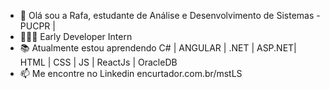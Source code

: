 - 👋 Olá sou a Rafa, estudante de Análise e Desenvolvimento de Sistemas - PUCPR |
- 👩🏻‍🎓 Early Developer Intern
- 📚 Atualmente estou aprendendo C# | ANGULAR | .NET | ASP.NET| HTML | CSS | JS | ReactJs | OracleDB 
- 📫 Me encontre no Linkedin encurtador.com.br/mstLS 

<!---
rafaelaandradec/rafaelaandradec is a special ✨ repository because its `README.md` (this file) appears on your GitHub profile.
You can click the Preview link to take a look at your changes.
--->
